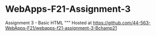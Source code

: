 # WebApps-F21-Assignment-3
Assignment 3 - Basic HTML
"""
Hosted at https://github.com/44-563-WebApps-F21/webapps-f21-assignment-3-Bchamp21
